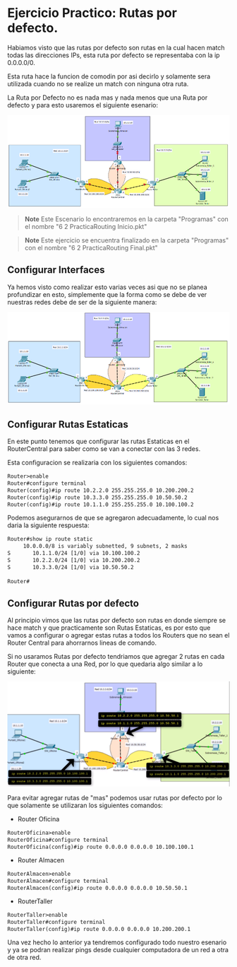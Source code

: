 # Ejercicio Practico: Rutas por defecto.

Habiamos visto que las rutas por defecto son rutas en la cual hacen match todas las direcciones IPs, esta ruta por defecto se representaba con la ip 0.0.0.0/0.

Esta ruta hace la funcion de comodin por asi decirlo y solamente sera utilizada cuando no se realize un match con ninguna otra ruta.

La Ruta por Defecto no es nada mas y nada menos que una Ruta por defecto y para esto usaremos el siguiente esenario:

![Imagen46](https://github.com/RaulEstram/Documentaciones/blob/main/Redes/Redes%20Introduccion/Imagenes/Imagen46.png)

> **Note** Este Escenario lo encontraremos en la carpeta "Programas" con el nombre "6 2 PracticaRouting Inicio.pkt"

> **Note** Este ejercicio se encuentra finalizado en la carpeta "Programas" con el nombre "6 2 PracticaRouting Final.pkt"

## Configurar Interfaces

Ya hemos visto como realizar esto varias veces asi que no se planea profundizar en esto, simplemente que la forma como se debe de ver nuestras redes debe de ser de la siguiente manera:

![Imagen47](https://github.com/RaulEstram/Documentaciones/blob/main/Redes/Redes%20Introduccion/Imagenes/Imagen47.png)

## Configurar Rutas Estaticas

En este punto tenemos que configurar las rutas Estaticas en el RouterCentral para saber como se van a conectar con las 3 redes.

Esta configuracion se realizaria con los siguientes comandos:

```termianl
Router>enable 
Router#configure terminal 
Router(config)#ip route 10.2.2.0 255.255.255.0 10.200.200.2
Router(config)#ip route 10.3.3.0 255.255.255.0 10.50.50.2
Router(config)#ip route 10.1.1.0 255.255.255.0 10.100.100.2 
```

Podemos asegurarnos de que se agregaron adecuadamente, lo cual nos daria la siguiente respuesta:

```terminal
Router#show ip route static 
     10.0.0.0/8 is variably subnetted, 9 subnets, 2 masks
S       10.1.1.0/24 [1/0] via 10.100.100.2
S       10.2.2.0/24 [1/0] via 10.200.200.2
S       10.3.3.0/24 [1/0] via 10.50.50.2

Router#
```

## Configurar Rutas por defecto 

Al principio vimos que las rutas por defecto son rutas en donde siempre se hace match y que practicamente son Rutas Estaticas, es por esto que vamos a configurar o agregar estas rutas a todos los Routers que no sean el Router Central para ahorrarnos lineas de comando.

Si no usaramos Rutas por defecto tendriamos que agregar 2 rutas en cada Router que conecta a una Red, por lo que quedaria algo similar a lo siguiente:

![Imagen48](https://github.com/RaulEstram/Documentaciones/blob/main/Redes/Redes%20Introduccion/Imagenes/Imagen48.png)

Para evitar agregar rutas de "mas" podemos usar rutas por defecto por lo que solamente se utilizaran los siguientes comandos:

* Router Oficina


```terminal
RouterOficina>enable 
RouterOficina#configure terminal 
RouterOficina(config)#ip route 0.0.0.0 0.0.0.0 10.100.100.1
``` 

* Router Almacen

```terminal
RouterAlmacen>enable 
RouterAlmacen#configure terminal 
RouterAlmacen(config)#ip route 0.0.0.0 0.0.0.0 10.50.50.1
```

* RouterTaller

```terminal
RouterTaller>enable 
RouterTaller#configure terminal 
RouterTaller(config)#ip route 0.0.0.0 0.0.0.0 10.200.200.1
```

Una vez hecho lo anterior ya tendremos configurado todo nuestro esenario y ya se podran realizar pings desde cualquier computadora de un red a otra de otra red.
